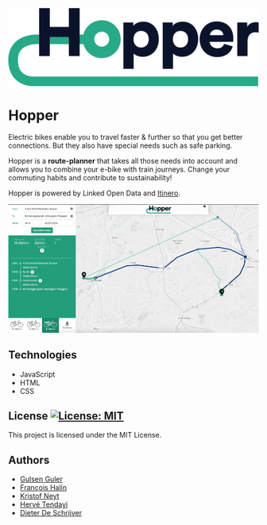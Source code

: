 <img src="assets/img/HOPPER.png" alt="Hopper logo" />

# Hopper
Electric bikes enable you to travel faster & further so that you get better connections. But they also have special needs such as safe parking.

Hopper is a **route-planner** that takes all those needs into account and allows you to combine your e-bike with train journeys. Change your commuting habits and contribute to sustainability!

Hopper is powered by Linked Open Data and [Itinero](https://www.itinero.tech/).

<img src="assets/img/17923edb9be2a9aa231ef1c741dbfe62.gif" alt="Hopper gif" />

## Technologies
- JavaScript
- HTML
- CSS

## License [![License: MIT](https://img.shields.io/badge/License-MIT-yellow.svg)](https://choosealicense.com/licenses/mit/)

This project is licensed under the MIT License.

<h2>Authors</h2>

- [Gulsen Guler](https://github.com/gulsenguler)
- [François Halin](https://github.com/fhalin)
-	[Kristof Neyt](https://github.com/Fizz55)
-	[Hervé Tendayi](https://github.com/HerveKurtis)
-	[Dieter De Schrijver](https://github.com/DieterDeSchrijver)





